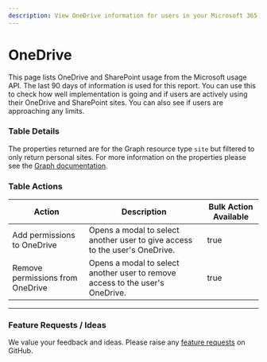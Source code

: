 ```yaml
---
description: View OneDrive information for users in your Microsoft 365 tenants.
---
```


# OneDrive

This page lists OneDrive and SharePoint usage from the Microsoft usage API. The last 90 days of information is used for this report. You can use this to check how well implementation is going and if users are actively using their OneDrive and SharePoint sites. You can also see if users are approaching any limits.

### Table Details

The properties returned are for the Graph resource type `site` but filtered to only return personal sites. For more information on the properties please see the [Graph documentation](https://learn.microsoft.com/en-us/graph/api/resources/site?view=graph-rest-1.0#properties).

### Table Actions

<table><thead><tr><th>Action</th><th>Description</th><th data-type="checkbox">Bulk Action Available</th></tr></thead><tbody><tr><td>Add permissions to OneDrive</td><td>Opens a modal to select another user to give access to the user's OneDrive.</td><td>true</td></tr><tr><td>Remove permissions from OneDrive</td><td>Opens a modal to select another user to remove access to the user's OneDrive.</td><td>true</td></tr></tbody></table>

***

### Feature Requests / Ideas

We value your feedback and ideas. Please raise any [feature requests](https://github.com/KelvinTegelaar/CIPP/issues/new?assignees=\&labels=enhancement%2Cno-priority\&projects=\&template=feature.yml\&title=%5BFeature+Request%5D%3A+) on GitHub.
